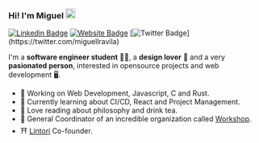 ### Hi! I'm Miguel  <img src="https://raw.githubusercontent.com/MartinHeinz/MartinHeinz/master/wave.gif" width="20px">

[![Linkedin Badge](https://img.shields.io/badge/-miguellravila-blue?style=flat-square&logo=Linkedin&logoColor=white&color=242933&link=https://www.linkedin.com/in/MiguelRAvila/)](https://www.linkedin.com/in/miguellravila/) [![Website Badge](https://img.shields.io/badge/-miguelravila.me-1ca0f1?style=flat-square&color=242933&logoColor=white&link=http://miguelravila.me/)](http://miguelravila.me/)  [![Twitter Badge](https://img.shields.io/badge/-@miguellravila-1ca0f1?style=flat-square&color=242933&logo=twitter&logoColor=white&link=https://twitter.com/_miguelrravila_)](https://twitter.com/miguellravila) 

I'm a **software engineer student** 👨‍💻, a **design lover** 🎨 and a very **pasionated person**, interested in opensource projects and web development 
🖥️. 

- 🚀 Working on Web Development, Javascript, C and Rust.
- 🌱 Currently learning about CI/CD, React and Project Management.
- 🍵 Love reading about philosophy and drink tea.
- 🌟 General Coordinator of an incredible organization called [Workshop](https://github.com/WorkshopTechnology).
- ⛩️ [Lintori](https://github.com/Lintori) Co-founder.
